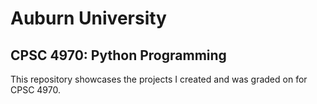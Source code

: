 # Auburn University
## CPSC 4970: Python Programming

This repository showcases the projects I created and was graded on for CPSC 4970.
